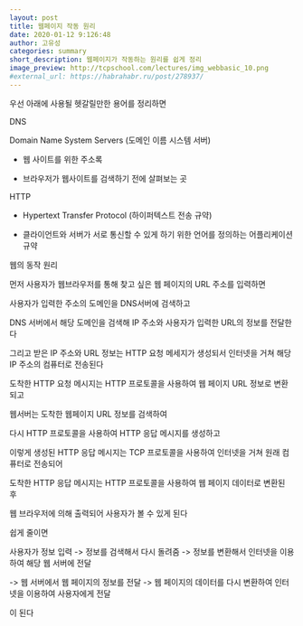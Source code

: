 ```yaml
---
layout: post
title: 웹페이지 작동 원리
date: 2020-01-12 9:126:48
author: 고유성
categories: summary
short_description: 웹페이지가 작동하는 원리를 쉽게 정리
image_preview: http://tcpschool.com/lectures/img_webbasic_10.png
#external_url: https://habrahabr.ru/post/278937/
---
```

우선 아래에 사용될 헷갈릴만한 용어를 정리하면 

DNS

Domain Name System Servers (도메인 이름 시스템 서버)

   - 웹 사이트를 위한 주소록

   - 브라우저가 웹사이트를 검색하기 전에 살펴보는 곳

HTTP 

   - Hypertext Transfer Protocol (하이퍼텍스트 전송 규약)

   - 클라이언트와 서버가 서로 통신할 수 있게 하기 위한 언어를 정의하는 어플리케이션 규약


웹의 동작 원리


먼저 사용자가 웹브라우저를 통해 찾고 싶은 웹 페이지의 URL 주소를 입력하면

사용자가 입력한 주소의 도메인을 DNS서버에 검색하고

DNS 서버에서 해당 도메인을 검색해 IP 주소와 사용자가 입력한 URL의 정보를 전달한다

그리고 받은 IP 주소와 URL 정보는 HTTP 요청 메세지가 생성되서 인터넷을 거쳐 해당 IP 주소의 컴퓨터로 전송된다

도착한 HTTP 요청 메시지는 HTTP 프로토콜을 사용하여 웹 페이지 URL 정보로 변환되고

웹서버는 도착한 웹페이지 URL 정보를 검색하여

다시 HTTP 프로토콜을 사용하여 HTTP 응답 메시지를 생성하고

이렇게 생성된 HTTP 응답 메시지는 TCP 프로토콜을 사용하여 인터넷을 거쳐 원래 컴퓨터로 전송되어

도착한 HTTP 응답 메시지는 HTTP 프로토콜을 사용하여 웹 페이지 데이터로 변환된 후

웹 브라우저에 의해 출력되어 사용자가 볼 수 있게 된다


쉽게 줄이면 


사용자가 정보 입력 -> 정보를 검색해서 다시 돌려줌 -> 정보를 변환해서 인터넷을 이용하여 해당 웹 서버에 전달

 -> 웹 서버에서 웹 페이지의 정보를 전달 -> 웹 페이지의 데이터를 다시 변환하여 인터넷을 이용하여 사용자에게 전달

 이 된다 

